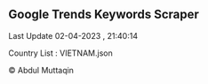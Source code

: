 

## Google Trends Keywords Scraper 
 
Last Update 02-04-2023 , 21:40:14

Country List :
VIETNAM.json



© Abdul Muttaqin 
